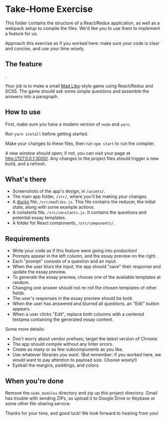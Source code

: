 # Take-Home Exercise

This folder contains the structure of a React/Redux application, as well as a
webpack setup to compile the files. We'd like you to use them to implement a
feature for us.

Approach this exercise as if you worked here: make sure your code is clear and
concise, and use your time wisely.

## The feature

.

Your job is to make a small [Mad Libs](https://en.wikipedia.org/wiki/Mad_Libs)-style game
using React/Redux and SCSS. The game should ask some simple questions and assemble the
answers into a paragraph.

## How to use

First, make sure you have a modern version of `node` and `yarn.`

Run `yarn install` before getting started.

Make your changes to these files, then run `npm start` to run the compiler.

A new window should open; if not, you can visit your page at
http://127.0.0.1:3000/. Any changes to the project files should trigger a new
build, and a refresh.

## What's there

- Screenshots of the app's design, in `/assets/`.
- The main app folder, `/src/`, where you'll be making your changes.
- A [ducks](https://medium.com/@scbarrus/the-ducks-file-structure-for-redux-d63c41b7035c#.5chqfp84p)
  file, `/src/madlibs.js`. This file contains the reducer, the initial state, along
  with some example actions.
- A constants file, `/src/constants.js`. It contains the questions and potential essay templates.
- A folder for React components, `/src/components/`.

## Requirements

- Write your code as if this feature were going into production!
- Prompts appear in the left column, and the essay preview on the right.
- Each "prompt" consists of a question and an input.
- When the user blurs the input, the app should "save" their response and update the essay preview.
- To generate the essay preview, choose one of the available templates at random.
- Changing one answer should not re-roll the chosen templates of other fields.
- The user's responses in the essay preview should be bold.
- When the user has answered and blurred all questions, an "Edit" button appears.
- When a user clicks "Edit", replace both columns with a centered textarea containing the generated essay content.

Some more details:

- Don't worry about vendor prefixes; target the latest version of Chrome.
- The app should compile without any linter errors.
- Create as many or as few subcomponents as you like.
- Use whatever libraries you want. (But remember: if you worked here, we would
  want to pay attention to payload size. Choose wisely!)
- Eyeball the margins, paddings, and colors.

## When you're done

Remove the `node_modules` directory and zip up this project directory. Gmail
has trouble with sending ZIPs, so upload it to Google Drive or Keybase or some
other file-sharing service.

Thanks for your time, and good luck! We look forward to hearing from you!
